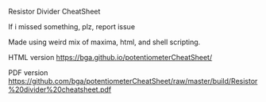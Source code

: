 Resistor Divider CheatSheet

If i missed something, plz, report issue

Made using weird mix of maxima, html, and shell scripting.

HTML version https://bga.github.io/potentiometerCheatSheet/

PDF version https://github.com/bga/potentiometerCheatSheet/raw/master/build/Resistor%20divider%20cheatsheet.pdf
